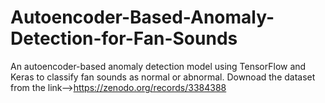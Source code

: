 # Autoencoder-Based-Anomaly-Detection-for-Fan-Sounds
An autoencoder-based anomaly detection model using TensorFlow and Keras to classify fan sounds as normal or abnormal. 
Downoad the dataset from the link-->https://zenodo.org/records/3384388
